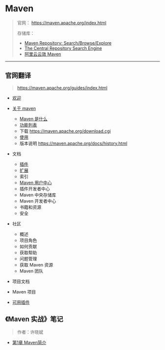 # Maven

> 官网： https://maven.apache.org/index.html
>
> 存储库：
>
> * [Maven Repository: Search/Browse/Explore](https://mvnrepository.com/)
> * [The Central Repository Search Engine](https://search.maven.org/)
> * [阿里云云效 Maven](https://developer.aliyun.com/mvn/guide)

***

## 官网翻译

> https://maven.apache.org/guides/index.html

* [欢迎](基础工具/项目管理工具/maven/官网翻译/Welcome.md)
* [关于 maven](基础工具/项目管理工具/maven/官网翻译/About-Maven/)
  * [Maven 是什么](基础工具/项目管理工具/maven/官网翻译/About-Maven/What-is-Maven.md)
  * [功能列表](基础工具/项目管理工具/maven/官网翻译/About-Maven/Features.md)
  * 下载 https://maven.apache.org/download.cgi
  * [使用](基础工具/项目管理工具/maven/官网翻译/Maven-Users-Centre/)
  * 版本说明 https://maven.apache.org/docs/history.html

* 文档
  * [插件](基础工具/项目管理工具/maven/官网翻译/Maven-Plugins/)
  * [扩展](基础工具/项目管理工具/maven/官网翻译/maven-extensions.md)
  * 索引
  * [Maven 用户中心](基础工具/项目管理工具/maven/官网翻译/Maven-Users-Centre/)
  * 插件开发者中心
  * Maven 中央存储库
  * Maven 开发者中心
  * 书籍和资源
  * 安全
* 社区
  * 概述
  * 项目角色
  * 如何贡献
  * 获取帮助
  * 问题管理
  * 获取 Maven 资源
  * Maven 团队

* 项目文档
* Maven 项目
* [可用插件](基础工具/项目管理工具/maven/官网翻译/Maven-Plugins/)



## 《Maven 实战》笔记

> 作者：许晓斌

* [第1章 Maven简介](基础工具/项目管理工具/maven/Maven实战笔记/第1章-Maven简介.md)
